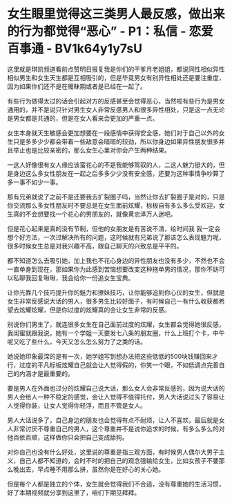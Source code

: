 # 女生眼里觉得这三类男人最反感，做出来的行为都觉得“恶心” - P1：私信 - 恋爱百事通 - BV1k64y1y7sU

这里就是琪凯频道看前点赞明日报复我是你们的干爹月老姐姐，都说同性相似异性相似男生和女生天生都是互相吸引的，但是毕竟男女有别异性相处还是要注重度，因为如果你们还不是在暧昧期或者是已经在一起了。

有些行为做得太过的话会引起对方的反感甚至会觉得恶心，当然啦有些行为是男女通用的，并不是说只针对男生女人非常反感男人和很多异性相处，只是这一点无论是男女都是共通的，但是在女人看来会更加的严重一点。

女生本身就天生敏感会更加想要在一段感情中获得安全感，她们对于自己以外的女生只是多多少少都会带着一些敌意会暗暗的较劲，所以你身边如果异性朋友很多并且举止也是比较亲密的，那么女生心里对你会产生两种结果。

一这人好像很有女人缘应该蛮花心的不是我能够驾驭的人，二这人魅力挺大的，但是身边这么多女性朋友在一起之后多多少少没有安全感，还要为这种事情争吵算了多一事不如少一事。

那有兄弟就说了之前不是还要我去扩裂圈子吗，当然让你去扩裂圈子是对的，只是你交流那么多女性朋友时不要总是在女生面前炫耀，标板自有多么多么受欢迎，女生真的不会想要找一个花心的男朋友的，就像黄忠泽万人迷吧。

但是花心起来是真的没有节制，但他的女朋友是有苦说不清，给时间我 我一定会想个好方法，一次过解决所有的问题，这时候就有兄弟说了那该怎么表现魅力呢，很多时候女生总是对我兴趣不高，跟自己聊天的兴致总是平平的。

都不知道怎么去吸引她，加上我也不花心身边的异性朋友也没有多少，不然也不会一直单身到现在，那如果你为此感到苦恼想要改变这种拖单男的情况，那你不妨可以私聊我回复啾啾，我会给你一份追女生宝典。

让你光靠几个技巧提升你的魅力和撩妹技巧，让你能够追到你心仪的女生，但就是女生非常反感说大话的男人，很多男生比较好面子，有时候自己一有什么收获都希望去炫耀炫耀，但是你过度的炫耀真的会让女生非常的反感。

别说你们男生了，就连很多女生在自己面前过度的炫耀，女生都会觉得她很反感，我闺蜜就跟我说，她有一个学姐一天要发七八条的朋友圈，什么上班打个卡，中午呢又吃了些什么，今天又怎么怎么努力了之类的话。

她说她印象最深的是有一次，她学姐写到想办法把这些低低的500块钱赚回来才行，过度的平凡标板炫耀自己就会让人觉得假的，你笑一个眼，不如低调点完善自己的内涵才是最重要的。

要是男人在外面也过分的炫耀自己说大话，那么女人会非常反感的，因为说大话的男人会给人一种不稳定的感觉，会让人觉得不值得托付，男人大话说过头了容易让人觉得你装，让女人觉得你轻浮，而且不管是女人。

男人大话说多了，自己身边的朋友也会觉得有点不耐烦，让人不喜欢，最后就是女人非常讨厌不尊重自己的男人，这个尊重并不是说你追求的时候，有多么多么的对他百依百顺，这样做你只会把自己变成舔狗。

对你自己也没有什么好处，这里说的尊重是指三观方面，有时候男人偶尔大男子主义，自己人都不知道的，会时不时的把自己的观念强输给女生，比如女孩子不要那么晚出去，早点睡不用那么拼，虽然你是在好心的关心她。

但是每个人都是独立的个体，女生就会觉得我们不合适，没有尊重她的生活习惯，好了本期视频就分享到这里了，咱们下期见拜拜。

